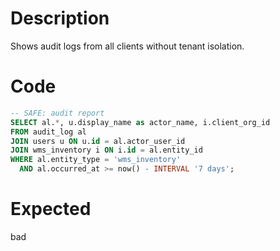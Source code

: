 # Description

Shows audit logs from all clients without tenant isolation.

# Code

```sql
-- SAFE: audit report
SELECT al.*, u.display_name as actor_name, i.client_org_id
FROM audit_log al
JOIN users u ON u.id = al.actor_user_id
JOIN wms_inventory i ON i.id = al.entity_id
WHERE al.entity_type = 'wms_inventory'
  AND al.occurred_at >= now() - INTERVAL '7 days';
```

# Expected

bad
